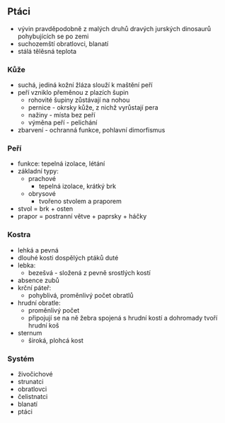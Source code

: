 ## Ptáci

- vývin pravděpodobně z malých druhů dravých jurských dinosaurů pohybujících se po zemi
- suchozemští obratlovci, blanatí
- stálá tělěsná teplota

### Kůže

- suchá, jediná kožní žláza slouží k maštění peří
- peří vzniklo přeměnou z plazích šupin
  - rohovité šupiny zůstávají na nohou
  - pernice - okrsky kůže, z nichž vyrůstají pera
  - nažiny - místa bez peří
  - výměna peří - pelichání
- zbarvení - ochranná funkce, pohlavní dimorfismus

### Peří

- funkce: tepelná izolace, létání
- základní typy:
  - prachové
    - tepelná izolace, krátký brk
  - obrysové
    - tvořeno stvolem a praporem
- stvol = brk + osten
- prapor = postranní větve + paprsky + háčky

### Kostra

- lehká a pevná
- dlouhé kosti dospělých ptáků duté
- lebka:
  - bezešvá - složená z pevně srostlých kostí
- absence zubů
- krční páteř:
  - pohyblivá, proměnlivý počet obratlů
- hrudní obratle:
  - proměnlivý počet
  - připojují se na ně žebra spojená s hrudní kostí a dohromady tvoří hrudní koš
- sternum
  - široká, plohcá kost

### Systém

- živočichové
- strunatci
- obratlovci
- čelistnatci
- blanatí
- ptáci
